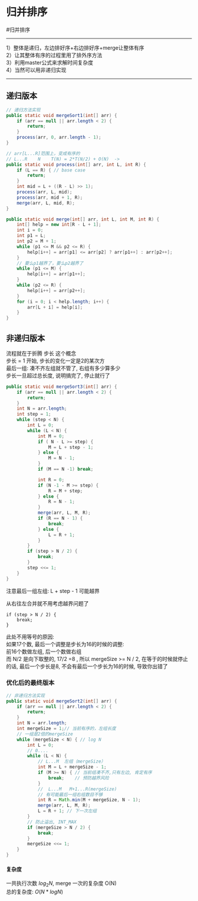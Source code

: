 # 归并排序

#归并排序 

---


1）整体是递归，左边排好序+右边排好序+merge让整体有序  
2）让其整体有序的过程里用了排外序方法  
3）利用master公式来求解时间复杂度  
4）当然可以用非递归实现  


---
## 递归版本

```java
// 递归方法实现
public static void mergeSort1(int[] arr) {
    if (arr == null || arr.length < 2) {
        return;
    }
    process(arr, 0, arr.length - 1);
}

// arr[L...R]范围上，变成有序的
// L...R    N    T(N) = 2*T(N/2) + O(N)  ->
public static void process(int[] arr, int L, int R) {
    if (L == R) { // base case
        return;
    }
    int mid = L + ((R - L) >> 1);
    process(arr, L, mid);
    process(arr, mid + 1, R);
    merge(arr, L, mid, R);
}

public static void merge(int[] arr, int L, int M, int R) {
    int[] help = new int[R - L + 1];
    int i = 0;
    int p1 = L;
    int p2 = M + 1;
    while (p1 <= M && p2 <= R) {
        help[i++] = arr[p1] <= arr[p2] ? arr[p1++] : arr[p2++];
    }
    // 要么p1越界了，要么p2越界了
    while (p1 <= M) {
        help[i++] = arr[p1++];
    }
    while (p2 <= R) {
        help[i++] = arr[p2++];
    }
    for (i = 0; i < help.length; i++) {
        arr[L + i] = help[i];
    }
}
```

## 非递归版本

流程就在于折腾  步长 这个概念   
步长 = 1 开始, 步长的变化一定是2的某次方      
最后一组: 凑不齐左组就不管了, 右组有多少算多少   
步长一旦超过总长度, 说明搞完了, 停止就行了


```java
public static void mergeSort3(int[] arr) {
    if (arr == null || arr.length < 2) {
        return;
    }
    int N = arr.length;
    int step = 1;
    while (step < N) {
        int L = 0;
        while (L < N) {
            int M = 0;
            if ( N - L >= step) {
                M = L + step - 1;
            } else {
                M = N - 1;
            }
            if (M == N -1) break;

            int R = 0;
            if (N -1 - M >= step) {
                R = M + step;
            } else {
                R = N - 1;
            }
            merge(arr, L, M, R);
            if (R == N - 1) {
                break;
            } else {
                L = R + 1;
            }
        }
        if (step > N / 2) {
            break;
        }
        step <<= 1;
    }
}
```


注意最后一组左组: L + step - 1 可能越界

从右往左合并就不用考虑越界问题了

```
if (step > N / 2) {
    break;
}
```
此处不用等号的原因:  
如果17个数, 最后一个调整是步长为16的时候的调整:   
前16个数做左组, 后一个数做右组   
而 N/2 是向下取整的, 17/2 =8 , 所以 mergeSize >= N / 2, 
在等于的时候就停止的话, 最后一个步长是8, 不会有最后一个步长为16的时候, 导致你出错了

### 优化后的最终版本

```java
// 非递归方法实现
public static void mergeSort2(int[] arr) {
    if (arr == null || arr.length < 2) {
        return;
    }
    int N = arr.length;
    int mergeSize = 1;// 当前有序的，左组长度
    // 一组是2倍的mergeSize
    while (mergeSize < N) { // log N
        int L = 0;
        // 0.... 
        while (L < N) {
            // L...M  左组（mergeSize）
            int M = L + mergeSize - 1;
            if (M >= N) { // 当前组凑不齐,只有左边, 肯定有序
                break;    // 预防越界风险
            }
            //  L...M   M+1...R(mergeSize)
            // 有可能最后一组右组数目不够
            int R = Math.min(M + mergeSize, N - 1);
            merge(arr, L, M, R);
            L = R + 1; // 下一次左组
        }
        // 防止溢出, INT_MAX
        if (mergeSize > N / 2) {
            break;
        }
        mergeSize <<= 1;
    }
}
```


#### 复杂度
一共执行次数  $log_2N$, merge 一次的复杂度 O(N)  
总的复杂度: $O(N*logN)$